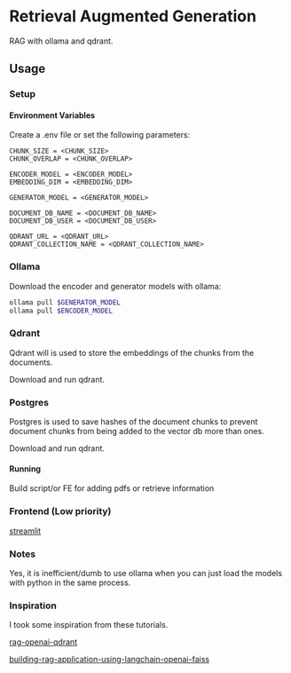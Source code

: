 # Retrieval Augmented Generation

RAG with ollama and qdrant.

## Usage

### Setup

#### Environment Variables

Create a .env file or set the following parameters:

```.env
CHUNK_SIZE = <CHUNK_SIZE>
CHUNK_OVERLAP = <CHUNK_OVERLAP>

ENCODER_MODEL = <ENCODER_MODEL>
EMBEDDING_DIM = <EMBEDDING_DIM>

GENERATOR_MODEL = <GENERATOR_MODEL>

DOCUMENT_DB_NAME = <DOCUMENT_DB_NAME>
DOCUMENT_DB_USER = <DOCUMENT_DB_USER>

QDRANT_URL = <QDRANT_URL>
QDRANT_COLLECTION_NAME = <QDRANT_COLLECTION_NAME>
```

### Ollama 

Download the encoder and generator models with ollama:

```sh
ollama pull $GENERATOR_MODEL
ollama pull $ENCODER_MODEL
```

### Qdrant

Qdrant will is used to store the embeddings of the chunks from the documents.

Download and run qdrant.

### Postgres

Postgres is used to save hashes of the document chunks to prevent document chunks from 
being added to the vector db more than ones.

Download and run qdrant.

#### Running

Build script/or FE for adding pdfs or retrieve information

### Frontend (Low priority)

[streamlit](https://github.com/streamlit/streamlit)

### Notes

Yes, it is inefficient/dumb to use ollama when you can just load the models with python
in the same process.

### Inspiration

I took some inspiration from these tutorials.

[rag-openai-qdrant](https://colab.research.google.com/github/qdrant/examples/blob/master/rag-openai-qdrant/rag-openai-qdrant.ipynb)

[building-rag-application-using-langchain-openai-faiss](https://medium.com/@solidokishore/building-rag-application-using-langchain-openai-faiss-3b2af23d98ba)
